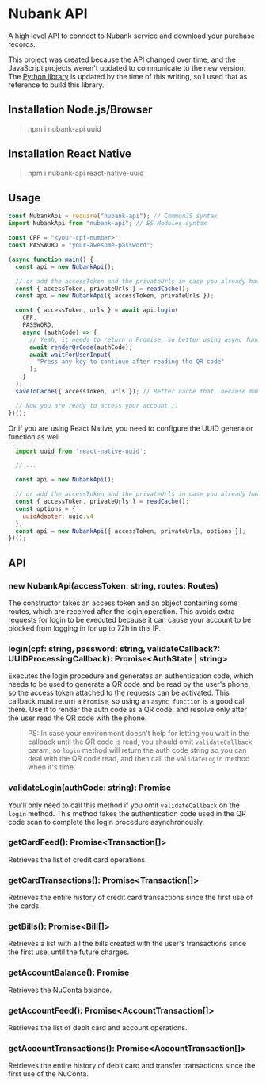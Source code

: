 # Nubank API

A high level API to connect to Nubank service and download your purchase records.

This project was created because the API changed over time, and the JavaScript projects weren't updated to communicate to the new version. The [Python library](https://github.com/andreroggeri/pynubank/) is updated by the time of this writing, so I used that as reference to build this library.

## Installation Node.js/Browser

> npm i nubank-api uuid

## Installation React Native

> npm i nubank-api react-native-uuid

## Usage

```javascript
const NubankApi = require("nubank-api"); // CommonJS syntax
import NubankApi from "nubank-api"; // ES Modules syntax

const CPF = "<your-cpf-number>";
const PASSWORD = "your-awesome-password";

(async function main() {
  const api = new NubankApi();

  // or add the accessToken and the privateUrls in case you already have them
  const { accessToken, privateUrls } = readCache();
  const api = new NubankApi({ accessToken, privateUrls });

  const { accessToken, urls } = await api.login(
    CPF,
    PASSWORD,
    async (authCode) => {
      // Yeah, it needs to return a Promise, so better using async function
      await renderQrCode(authCode);
      await waitForUserInput(
        "Press any key to continue after reading the QR code"
      );
    }
  );
  saveToCache({ accessToken, urls }); // Better cache that, because making too many login requests results in a 429 error

  // Now you are ready to access your account :)
})();
```

Or if you are using React Native, you need to configure the UUID generator function as well

```javascript
  import uuid from 'react-native-uuid';

  // ...

  const api = new NubankApi();

  // or add the accessToken and the privateUrls in case you already have them
  const { accessToken, privateUrls } = readCache();
  const options = {
    uuidAdapter: uuid.v4
  };
  const api = new NubankApi({ accessToken, privateUrls, options });
})();
```

## API

### new NubankApi(accessToken: string, routes: Routes)

The constructor takes an access token and an object containing some routes, which are received after the login operation. This avoids extra requests for login to be executed because it can cause your account to be blocked from logging in for up to 72h in this IP.

### login(cpf: string, password: string, validateCallback?: UUIDProcessingCallback): Promise<AuthState | string>

Executes the login procedure and generates an authentication code, which needs to be used to generate a QR code and be read by the user's phone, so the access token attached to the requests can be activated. This callback must return a `Promise`, so using an `async function` is a good call there. Use it to render the auth code as a QR code, and resolve only after the user read the QR code with the phone.

> PS: In case your environment doesn't help for letting you wait in the callback until the QR code is read, you should omit `validateCallback` param, so `login` method will return the auth code string so you can deal with the QR code read, and then call the `validateLogin` method when it's time.

### validateLogin(authCode: string): Promise<AuthState>

You'll only need to call this method if you omit `validateCallback` on the `login` method. This method takes the authentication code used in the QR code scan to complete the login procedure asynchronously.

### getCardFeed(): Promise<Transaction[]>

Retrieves the list of credit card operations.

### getCardTransactions(): Promise<Transaction[]>

Retrieves the entire history of credit card transactions since the first use of the cards.

### getBills(): Promise<Bill[]>

Retrieves a list with all the bills created with the user's transactions since the first use, until the future charges.

### getAccountBalance(): Promise<number>

Retrieves the NuConta balance.

### getAccountFeed(): Promise<AccountTransaction[]>

Retrieves the list of debit card and account operations.

### getAccountTransactions(): Promise<AccountTransaction[]>

Retrieves the entire history of debit card and transfer transactions since the first use of the NuConta.
